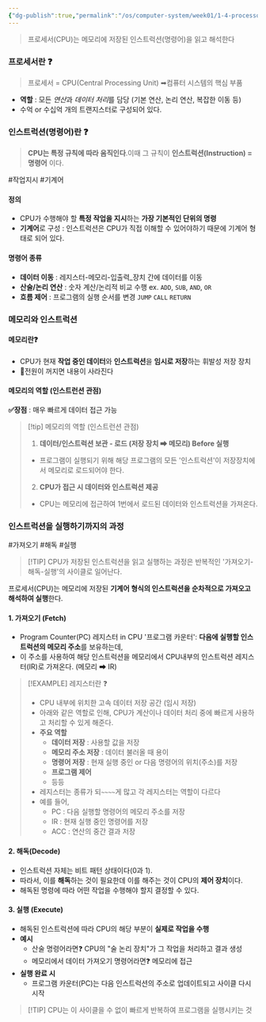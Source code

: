 ```yaml
---
{"dg-publish":true,"permalink":"/os/computer-system/week01/1-4-processor-cpu-reads-and-interprets-instructions-stored-in-memory/","noteIcon":"","created":"2025-07-12T22:18:31.197+09:00","updated":"2025-07-13T20:36:27.395+09:00"}
---
```




> 프로세서(CPU)는 메모리에 저장된 인스트럭션(명령어)을 읽고 해석한다

### 프로세서란 ❓
> 프로세서 = CPU(Central Processing Unit)  ➡컴퓨터 시스템의 핵심 부품 
- **역할** : 모든 *연산*과 *데이터 처리*를 담당 (기본 연산, 논리 연산, 복잡한 이동 등)
- 수억 or 수십억 개의 트랜지스터로 구성되어 있다.

### 인스트럭션(명령어)란 ❓

> **CPU는 특정 규칙에 따라 움직인다**.이때 그 규칙이 **인스트럭션(Instruction) = 명령어** 이다.

#작업지시  #기계어
#### 정의 
- CPU가 수행해야 할 **특정 작업을 지시**하는 **가장 기본적인 단위의 명령** 
- **기계어**로 구성 : 인스트럭션은 CPU가 직접 이해할 수 있어야하기 때문에 기계어 형태로 되어 있다.
 
#### 명령어 종류
- **데이터 이동** : 레지스터-메모리-입출력_장치 간에 데이터를 이동 
- **산술/논리 연산** : 숫자 계산/논리적 비교 수행 ex. `ADD`, `SUB`, `AND`, `OR`
- **흐름 제어** : 프로그램의 실행 순서를 변경 `JUMP` `CALL` `RETURN`

### 메모리와 인스트럭션 

#### 메모리란❓
- CPU가 현재 **작업 중인 데이터**와 **인스트럭션**을 **임시로 저장**하는 휘발성 저장 장치 
- 💢전원이 꺼지면 내용이 사라진다 

#### 메모리의 역할 (인스트런션 관점)
**✅장점** : 매우 빠르게 데이터 접근 가능 
>[!tip] 메모리의 역할 (인스트런션 관점)
>1. **데이터/인스트럭션 보관 - 로드 (저장 장치 ➡ 메모리)  Before 실행** 
>	- 프로그램이 실행되기 위해 해당 프로그램의 모든 '인스트럭션'이 저장장치에서 메모리로 로드되어야 한다. 
>2. **CPU가 접근 시 데이터와 인스트럭션 제공**
>	- CPU는 메모리에 접근하여 1번에서 로드된 데이터와 인스트럭션을 가져온다.

### 인스트럭션을 실행하기까지의 과정 
#가져오기 #해독  #실행 

>[!TIP] CPU가 저장된 인스트럭션을 읽고 실행하는 과정은 반복적인 '가져오기-해독-실행'의 사이클로 일어난다.

프로세서(CPU)는 메모리에 저장된 **기계어 형식의 인스트럭션을 순차적으로 가져오고 해석하여 실행**한다.
#### 1. 가져오기 (Fetch)
- Program Counter(PC) 레지스터 in CPU '프로그램 카운터':  **다음에 실행할 인스트럭션의 메모리 주소**를 보유하는데, 
- 이 주소를 사용하여 해당 인스트럭션을 메모리에서 CPU내부의 인스트럭션 레지스터(IR)로 가져온다. (메모리 ➡ IR)

>[!EXAMPLE] 레지스터란 ❓
>- CPU 내부에 위치한 고속 데이터 저장 공간 (임시 저장)
>- 아래와 같은 역할로 인해, CPU가 계산이나 데이터 처리 중에 빠르게 사용하고 처리할 수 있게 해준다.
>- **주요 역할**
>	- **데이터 저장** : 사용할 값을 저장
>	- **메모리 주소 저장** : 데이터 불러올 때 용이
>	- **명령어 저장** : 현재 실행 중인 or 다음 명령어의 위치(주소)를 저장 
>	- **프로그램 제어** 
>	- 등등 
>- 레지스터는 종류가 되`~~~~`게 많고 각 레지스터는 역할이 다르다
>- 예를 들어, 
>	- PC : 다음 실행할 명령어의 메모리 주소를 저장 
>	- IR : 현재 실행 중인 명령어를 저장 
>	- ACC : 연산의 중간 결과 저장 

#### 2. 해독(Decode)
- 인스트럭션 자체는 비트 패턴 상태이다(0과 1). 
- 따라서, 이를 **해독**하는 것이 필요한데 이를 해주는 것이 CPU의 **제어 장치**이다.
- 해독된 명령에 따라 어떤 작업을 수행해야 할지 결정할 수 있다.

#### 3. 실행 (Execute)
- 해독된 인스트럭션에 따라 CPU의 해당 부분이 **실제로 작업을 수행** 
- **예시**
	- 산술 명령어라면❓ CPU의 "술 논리 장치"가 그 작업을 처리하고 결과 생성 
	- 메모리에서 데이터 가져오기 명령어라면❓ 메모리에 접근 
- **실행 완료 시**
	- 프로그램 카운터(PC)는 다음 인스트럭션의 주소로 업데이트되고 사이클 다시 시작 

> [!TIP] CPU는 이 사이클을 수 없이 빠르게 반복하여 프로그램을 실행시키는 것 


